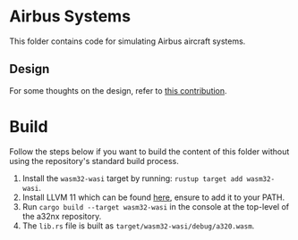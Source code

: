 # Airbus Systems

This folder contains code for simulating Airbus aircraft systems.

## Design

For some thoughts on the design, refer to [this contribution](https://github.com/davidwalschots/rfcs/blob/systems-design/text/000-systems-design.md).

# Build

Follow the steps below if you want to build the content of this folder without using the repository's standard build process.

1. Install the `wasm32-wasi` target by running: `rustup target add wasm32-wasi`.
2. Install LLVM 11 which can be found [here](https://releases.llvm.org/download.html), ensure to add it to your PATH.
3. Run `cargo build --target wasm32-wasi` in the console at the top-level of the a32nx repository.
4. The `lib.rs` file is built as `target/wasm32-wasi/debug/a320.wasm`.
